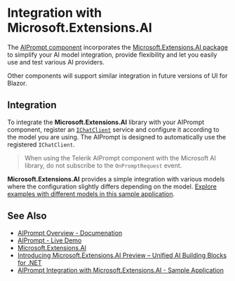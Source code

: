 
# Integration with Microsoft.Extensions.AI

The [AIPrompt component](slug:aiprompt-overview) incorporates the [Microsoft.Extensions.AI package](https://learn.microsoft.com/en-us/dotnet/api/microsoft.extensions.ai?view=net-9.0-pp) to simplify your AI model integration, provide flexibility and let you easily use and test various AI providers.

Other components will support similar integration in future versions of UI for Blazor.

## Integration

To integrate the **Microsoft.Extensions.AI** library with your AIPrompt component, register an [`IChatClient`](https://learn.microsoft.com/en-us/dotnet/api/microsoft.extensions.ai.ichatclient?view=net-9.0-pp) service and configure it according to the model you are using. The AIPrompt is designed to automatically use the registered `IChatClient`.

> When using the Telerik AIPrompt component with the Microsoft AI library, do not subscribe to the `OnPromptRequest` event.

**Microsoft.Extensions.AI** provides a simple integration with various models where the configuration slightly differs depending on the model. [Explore examples with different models in this sample application](https://github.com/telerik/blazor-ui/tree/master/common/microsoft-extensions-ai-integration/AIPromptIntegration).

## See Also

* [AIPrompt Overview - Documenation](slug:aiprompt-overview)
* [AIPrompt - Live Demo](https://demos.telerik.com/blazor-ui/aiprompt/overview)
* [Microsoft.Extensions.AI](https://learn.microsoft.com/en-us/dotnet/api/microsoft.extensions.ai?view=net-9.0-pp)
* [Introducing Microsoft.Extensions.AI Preview – Unified AI Building Blocks for .NET](https://devblogs.microsoft.com/dotnet/introducing-microsoft-extensions-ai-preview/)
* [AIPrompt Integration with Microsoft.Extensions.AI - Sample Application](https://github.com/telerik/blazor-ui/tree/master/common/microsoft-extensions-ai-integration/AIPromptIntegration)
